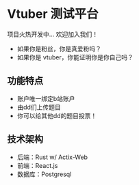# Vtuber 测试平台

项目火热开发中...
欢迎加入我们！

- 如果你是粉丝，你是真爱粉吗？
- 如果你是 vtuber，你能证明你是你自己吗？

## 功能特点

- 账户唯一绑定b站账户
- 由dd们上传题目
- 你可以给其他dd的题目投票！

## 技术架构

- 后端：Rust w/ Actix-Web
- 前端：React.js
- 数据库：Postgresql